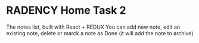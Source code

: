 # RADENCY Home Task 2
The notes list, built with React + REDUX
You can add new note, edit an existing note, delete or marck a note as Done (it will add the note to archive) 
